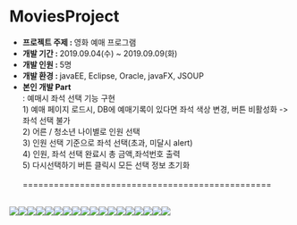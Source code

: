 <h1>MoviesProject</h1>
<ul>
  <li><b>프로젝트 주제 : </b>영화 예매 프로그램</li>
  <li><b>개발 기간 : </b>2019.09.04(수) ~ 2019.09.09(화)</li>
  <li><b>개발 인원 : </b>5명</li>
  <li><b>개발 환경 : </b>javaEE, Eclipse, Oracle, javaFX, JSOUP </li>
  <li><b>본인 개발 Part</b><br>
  : 예매시 좌석 선택 기능 구현<br>
    1) 예매 페이지 로드시, DB에 예매기록이 있다면 좌석 색상 변경, 버튼 비활성화 -> 좌석 선택 불가<br>
    2) 어른 / 청소년 나이별로 인원 선택<br>
    3) 인원 선택 기준으로 좌석 선택(초과, 미달시 alert)<br>
    4) 인원, 좌석 선택 완료시 총 금액,좌석번호 출력<br>
    5) 다시선택하기 버튼 클릭시 모든 선택 정보 초기화<br>
  </li><br>
  ================================================
 </ul>
<br>
<table>
  <tr><img src = "https://blogfiles.pstatic.net/MjAyMDAxMDdfMjUx/MDAxNTc4Mzk2NzAyOTM1.HoylAC9gn8_6eyjoN_TOWEP6MnPujM6KVKCWL-mJkw8g.-wJeuw9UC_kVDVhVUascss25ryrQ7pX-74YkNnL_05kg.JPEG.jsj1215/%EC%8A%AC%EB%9D%BC%EC%9D%B4%EB%93%9C1.JPG?type=w1"></tr>
  <tr><img src = "https://blogfiles.pstatic.net/MjAyMDAxMDdfMjY5/MDAxNTc4Mzk2NzAzMzEx.R5pDuJ0lZZZEUPbL3NFAiXDcZkcmuTt3FyoNprIUassg.KEWw_tgJdt2W7GZYBAlv9Cml7V4DEow7qfDwxa8T0yQg.JPEG.jsj1215/%EC%8A%AC%EB%9D%BC%EC%9D%B4%EB%93%9C2.JPG?type=w1"></tr>
  <tr><img src = "https://blogfiles.pstatic.net/MjAyMDAxMDdfMTUw/MDAxNTc4Mzk2NzAzNTgz.Gyissr89S7V30SQu0DSkpcZI1kQdZfBlOiZ6JU-ssesg.z4-ZjBaV6FliJF7nJmkG0rHeZoeIDs7LfRWnYnrRhVcg.JPEG.jsj1215/%EC%8A%AC%EB%9D%BC%EC%9D%B4%EB%93%9C3.JPG?type=w1"></tr>
  <tr><img src = "https://blogfiles.pstatic.net/MjAyMDAxMDdfMjQ1/MDAxNTc4Mzk2NzAzODQ1.RBETEdVQ2R2kV4MOVeNEhXxyJ_4CfHer2RDdxiVhQCgg.eQ5l-1A-F2MaWXkBiYNKv8R1vDCaRfp91LgQ5j6f9jQg.JPEG.jsj1215/%EC%8A%AC%EB%9D%BC%EC%9D%B4%EB%93%9C4.JPG?type=w1"></tr>
  <tr><img src = "https://blogfiles.pstatic.net/MjAyMDAxMDdfMjA2/MDAxNTc4Mzk2NzA0MTQ1.gBk-wN3TFEhJ7dja6YewJMQ1f2jr4Df3CYQeSDuL8mkg.39TB6TqS7LRaMMgubkJFCNqsLZDrVptrhdm6vSOJlFsg.JPEG.jsj1215/%EC%8A%AC%EB%9D%BC%EC%9D%B4%EB%93%9C5.JPG?type=w1"></tr>
  <tr><img src = "https://blogfiles.pstatic.net/MjAyMDAxMDdfMjM4/MDAxNTc4Mzk2NzA0NDk3.VA99KBPHZf6qgVkEslWSHl-NDc-GKpYZ29PxDK2xlBwg.sHyCywOabXbtCgPYtLjH-Un1GuNKW7zyxD-4W1tVXcAg.JPEG.jsj1215/%EC%8A%AC%EB%9D%BC%EC%9D%B4%EB%93%9C6.JPG?type=w1"></tr>
  <tr><img src = "https://blogfiles.pstatic.net/MjAyMDAxMDdfOSAg/MDAxNTc4Mzk2NzA0Nzk2.nred-SRGu5L8d8XbLd0jttqHhclZgiDIV-kB5VOOiJwg.sLrhP6dYL1SMJE2bSk_QV5SWQPjHr7IYhkkVnfqeW_gg.JPEG.jsj1215/%EC%8A%AC%EB%9D%BC%EC%9D%B4%EB%93%9C7.JPG?type=w1"></tr>
  <tr><img src = "https://blogfiles.pstatic.net/MjAyMDAxMDdfOTAg/MDAxNTc4Mzk2NzA1MTUy.zRApbKipKuXuvQG-GJ397MTuRVIIb5ayI_okTigg2Ywg.Oc5bzpxeBuQ9P7yZMrKtdusFQn31DiXELReDi5eBS6cg.JPEG.jsj1215/%EC%8A%AC%EB%9D%BC%EC%9D%B4%EB%93%9C8.JPG?type=w1"></tr>
  <tr><img src = "https://blogfiles.pstatic.net/MjAyMDAxMDdfMjIx/MDAxNTc4Mzk2NzA1NDUy.ObZlxKfpe74KOXJSuwG-3m6c8V00JSQFqcsc7CxIWzog.5vFw_Vs83DjzItqTnYA_NLplPn-8DY0jFhGrDcHIWn0g.JPEG.jsj1215/%EC%8A%AC%EB%9D%BC%EC%9D%B4%EB%93%9C9.JPG?type=w1"></tr>
  <tr><img src = "https://blogfiles.pstatic.net/MjAyMDAxMDdfMTM4/MDAxNTc4Mzk2NzA1OTAx.Zax-rDA5zC3dxMpgfG_-XLkjI_z5P3tFdm_YBqVHr-cg.4H5FgU48le4z63stZsRIi8yuIz4Sh_dhFNN7TvddNpEg.JPEG.jsj1215/%EC%8A%AC%EB%9D%BC%EC%9D%B4%EB%93%9C10.JPG?type=w1"></tr>
  <tr><img src = "https://blogfiles.pstatic.net/MjAyMDAxMDdfMTQ4/MDAxNTc4Mzk2NzA2MTkw.zFlGQnU0eTRbAMRyy2RWvbm5zUzqpIb-BfEjkbjNnWwg.eXsp4u53acmqxij_mK5pmmxDf3nEyvrHxPuDXtJuwfYg.JPEG.jsj1215/%EC%8A%AC%EB%9D%BC%EC%9D%B4%EB%93%9C11.JPG?type=w1"></tr>
  <tr><img src = "https://blogfiles.pstatic.net/MjAyMDAxMDdfMTQ4/MDAxNTc4Mzk2NzA2NDc0.SLo2mg4sCGOfSbyqcdekY0Vb2ejKq5SeAUNfwbHWXDkg.XV9Cw-O9NUzF_AGC_3f4xAYSOUr29tgTA5mUNhq3aUIg.JPEG.jsj1215/%EC%8A%AC%EB%9D%BC%EC%9D%B4%EB%93%9C12.JPG?type=w1"></tr>
  <tr><img src = "https://blogfiles.pstatic.net/MjAyMDAxMDdfNjAg/MDAxNTc4Mzk2NzA2NzQy.E9w5FJeu0VL9u_1i9rD-y4983ZG2VTHeX9DWDEjIHSgg.idwsO5pgtrfuyWV0mfVgitkNJ9sZtlVR2baCD_OSr2Ug.JPEG.jsj1215/%EC%8A%AC%EB%9D%BC%EC%9D%B4%EB%93%9C13.JPG?type=w1"></tr>
  <tr><img src = "https://blogfiles.pstatic.net/MjAyMDAxMDdfMjM3/MDAxNTc4Mzk2NzA3MTAz.ap1QDczVn9ykcVr6WaFj_5SMhSElWS1EfwxxxevN1Msg.QvdfIylHX-DwNoDsVPiNrFZiYDDMV_Olr7jBbHcIpiUg.JPEG.jsj1215/%EC%8A%AC%EB%9D%BC%EC%9D%B4%EB%93%9C14.JPG?type=w1"></tr>
  <tr><img src = "https://blogfiles.pstatic.net/MjAyMDAxMDdfMjQ2/MDAxNTc4Mzk2NzA3MzUw.aXCmBYVY4-yNqmEwafv-ZdDEvjkLLYADuF1LyXgTMvIg.h4xPvB3iwx0OGMT_EjSbKjtJzvH4OpZGcF5062gug4og.JPEG.jsj1215/%EC%8A%AC%EB%9D%BC%EC%9D%B4%EB%93%9C15.JPG?type=w1"></tr>
  <tr><img src = "https://blogfiles.pstatic.net/MjAyMDAxMDdfMTcz/MDAxNTc4Mzk2NzA3NzM1.5WyyXCo76fsFfu1mvAvGdPuPRzlE_XWRp36db6N8e0sg.LAkPH-6brbUCRyD8guXn-ctXy9ZpeZ4XkwHxgA78NwUg.JPEG.jsj1215/%EC%8A%AC%EB%9D%BC%EC%9D%B4%EB%93%9C16.JPG?type=w1"></tr>
  <tr><img src = "https://blogfiles.pstatic.net/MjAyMDAxMDdfMTI2/MDAxNTc4Mzk2NzA4MDI4.H8e2ta0nChgKSxbu-kjbaoI89L-LUT8j05EiXLE7m9gg.nrFjVRUgr6eek9iO9jA5hFHsgYPAt6C5WolB2KiVxH0g.JPEG.jsj1215/%EC%8A%AC%EB%9D%BC%EC%9D%B4%EB%93%9C17.JPG?type=w1"></tr>
  <tr><img src = "https://blogfiles.pstatic.net/MjAyMDAxMDdfMTAy/MDAxNTc4Mzk2NzA4OTYx.MAicRZE8s5Wn0fkM_lZrt6rxb7I958qA4goWM84lEKQg.vSISS_8TD--IWu6iEqcA_s2cBzjX4XXxMSXvcsEoTngg.JPEG.jsj1215/%EC%8A%AC%EB%9D%BC%EC%9D%B4%EB%93%9C20.JPG?type=w1"></tr>
  </table>
